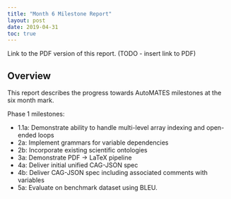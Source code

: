 ```yaml
---
title: "Month 6 Milestone Report"
layout: post
date: 2019-04-31
toc: true
---
```


Link to the PDF version of this report. (TODO - insert link to PDF)

## Overview

This report describes the progress towards AutoMATES milestones at the six month mark.

Phase 1 milestones:

- 1.1a: Demonstrate ability to handle multi-level array indexing and open-ended
  loops
- 2a: Implement grammars for variable dependencies
- 2b: Incorporate existing scientific ontologies
- 3a: Demonstrate PDF -> LaTeX pipeline
- 4a: Deliver initial unified CAG-JSON spec
- 4b: Deliver CAG-JSON spec including associated comments with variables
- 5a: Evaluate on benchmark dataset using BLEU.
